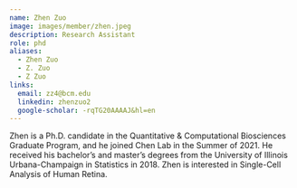 ```yaml
---
name: Zhen Zuo
image: images/member/zhen.jpeg
description: Research Assistant
role: phd
aliases:
  - Zhen Zuo
  - Z. Zuo
  - Z Zuo
links:
  email: zz4@bcm.edu
  linkedin: zhenzuo2
  google-scholar: -rqTG20AAAAJ&hl=en
---
```


Zhen is a Ph.D. candidate in the Quantitative & Computational Biosciences Graduate Program, and he joined Chen Lab in the Summer of 2021. He received his bachelor’s and master’s degrees from the University of Illinois Urbana-Champaign in Statistics in 2018. Zhen is interested in Single-Cell Analysis of Human Retina.  

